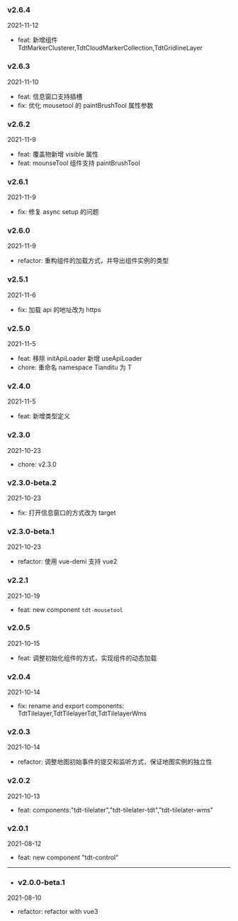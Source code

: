 ### v2.6.4

2021-11-12

- feat: 新增组件 TdtMarkerClusterer,TdtCloudMarkerCollection,TdtGridlineLayer

### v2.6.3

2021-11-10

- feat: 信息窗口支持插槽
- fix: 优化 mousetool 的 paintBrushTool 属性参数

### v2.6.2

2021-11-9

- feat: 覆盖物新增 visible 属性
- feat: mounseTool 组件支持 paintBrushTool

### v2.6.1

2021-11-9

- fix: 修复 async setup 的问题

### v2.6.0

2021-11-9

- refactor: 重构组件的加载方式，并导出组件实例的类型

### v2.5.1

2021-11-6

- fix: 加载 api 的地址改为 https

### v2.5.0

2021-11-5

- feat: 移除 initApiLoader 新增 useApiLoader
- chore: 重命名 namespace Tianditu 为 T

### v2.4.0

2021-11-5

- feat: 新增类型定义

### v2.3.0

2021-10-23

- chore: v2.3.0

### v2.3.0-beta.2

2021-10-23

- fix: 打开信息窗口的方式改为 target

### v2.3.0-beta.1

2021-10-23

- refactor: 使用 vue-demi 支持 vue2

### v2.2.1

2021-10-19

- feat: new component `tdt-mousetool`

### v2.0.5

2021-10-15

- feat: 调整初始化组件的方式，实现组件的动态加载

### v2.0.4

2021-10-14

- fix: rename and export components: TdtTilelayer,TdtTilelayerTdt,TdtTilelayerWms

### v2.0.3

2021-10-14

- refactor: 调整地图初始事件的提交和监听方式，保证地图实例的独立性

### v2.0.2

2021-10-13

- feat: components:"tdt-tilelater","tdt-tilelater-tdt","tdt-tilelater-wms"

### v2.0.1

2021-08-12

- feat: new component "tdt-control"

---

- ### v2.0.0-beta.1

2021-08-10

- refactor: refactor with vue3
